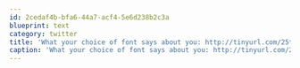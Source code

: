 ```yaml
---
id: 2cedaf4b-bfa6-44a7-acf4-5e6d238b2c3a
blueprint: text
category: twitter
title: 'What your choice of font says about you: http://tinyurl.com/25tzcuc'
caption: 'What your choice of font says about you: http://tinyurl.com/25tzcuc'
---
```

